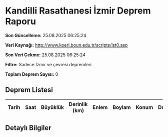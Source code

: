 # Kandilli Rasathanesi İzmir Deprem Raporu

**Son Güncelleme:** 25.08.2025 06:25:24

**Veri Kaynağı:** http://www.koeri.boun.edu.tr/scripts/lst0.asp

**Son Veri Çekme:** 25.08.2025 06:25:24

**Filtre:** Sadece İzmir ve çevresi depremleri

**Toplam Deprem Sayısı:** 0

## Deprem Listesi

| Tarih | Saat | Büyüklük | Derinlik (km) | Enlem | Boylam | Konum | Durum |
|-------|------|----------|---------------|-------|--------|-------|-------|

## Detaylı Bilgiler

